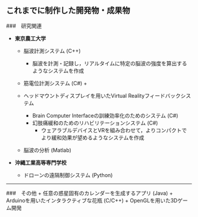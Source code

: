 ## これまでに制作した開発物・成果物
###　研究関連
+ **東京農工大学**
	+ 脳波計測システム (C++)

		+ 脳波を計測・記録し，リアルタイムに特定の脳波の強度を算出するようなシステムを作成
		
	+ 筋電位計測システム (C#)
		+ 
	+ ヘッドマウントディスプレイを用いたVirtual Realityフィードバックシステム
		+ Brain Computer Interfaceの訓練効率化のためのシステム (C#)
		+ 幻肢痛緩和のためのリハビリテーションシステム (C#)
			+ ウェアラブルデバイスとVRを組み合わせて，よりコンパクトでより緩和効果が望めるようなシステムを作成
	+ 脳波の分析 (Matlab)

+ **沖縄工業高等専門学校**
	+ ドローンの遠隔制御システム (Python)

<hr>
###　その他
+ 任意の惑星固有のカレンダーを生成するアプリ (Java)
+ Arduinoを用いたインタラクティブな花瓶 (C/C++)
+ OpenGLを用いた3Dゲーム開発
